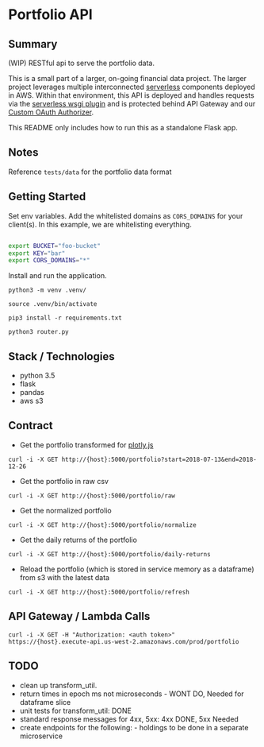 # Portfolio API

## Summary
(WIP) RESTful api to serve the portfolio data.

This is a small part of a larger, on-going financial data project. The larger project leverages multiple
interconnected [serverless](https://serverless.com/framework/) components deployed in AWS. Within that environment,
this API is deployed and handles requests via the [serverless wsgi plugin](https://www.npmjs.com/package/serverless-wsgi) 
and is protected behind API Gateway and our [Custom OAuth Authorizer](https://github.com/ExpanseLLC/lambda_authorizer/wiki).

This README only includes how to run this as a standalone Flask app.

## Notes
Reference `tests/data` for the portfolio data format


## Getting Started

Set env variables.
Add the whitelisted domains as `CORS_DOMAINS` for your client(s). In this example, we are whitelisting everything.

```bash

export BUCKET="foo-bucket"
export KEY="bar"
export CORS_DOMAINS="*"

```

Install and run the application.

```
python3 -m venv .venv/

source .venv/bin/activate

pip3 install -r requirements.txt

python3 router.py
```

## Stack / Technologies
- python 3.5
- flask
- pandas
- aws s3


## Contract

- Get the portfolio transformed for [plotly.js](https://plot.ly/javascript/)

`curl -i -X GET http://{host}:5000/portfolio?start=2018-07-13&end=2018-12-26`

- Get the portfolio in raw csv 

`curl -i -X GET http://{host}:5000/portfolio/raw`

- Get the normalized portfolio

`curl -i -X GET http://{host}:5000/portfolio/normalize`

- Get the daily returns of the portfolio

`curl -i -X GET http://{host}:5000/portfolio/daily-returns`

- Reload the portfolio (which is stored in service memory as a dataframe) from s3 with the latest data

`curl -i -X GET http://{host}:5000/portfolio/refresh`

## API Gateway / Lambda Calls

`curl -i -X GET -H "Authorization: <auth token>" https://{host}.execute-api.us-west-2.amazonaws.com/prod/portfolio`

## TODO
- clean up transform_util. 
- return times in epoch ms not microseconds - WONT DO, Needed for dataframe slice
- unit tests for transform_util: DONE
- standard response messages for 4xx, 5xx: 4xx DONE, 5xx Needed
- create endpoints for the following: - holdings to be done in a separate microservice
